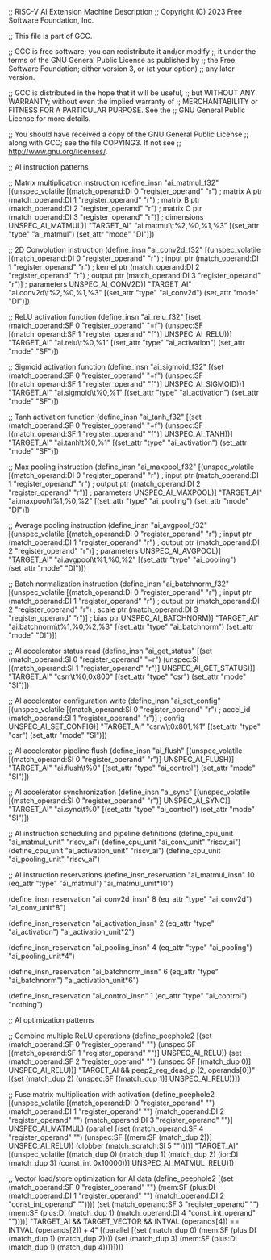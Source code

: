 ;; RISC-V AI Extension Machine Description
;; Copyright (C) 2023 Free Software Foundation, Inc.

;; This file is part of GCC.

;; GCC is free software; you can redistribute it and/or modify
;; it under the terms of the GNU General Public License as published by
;; the Free Software Foundation; either version 3, or (at your option)
;; any later version.

;; GCC is distributed in the hope that it will be useful,
;; but WITHOUT ANY WARRANTY; without even the implied warranty of
;; MERCHANTABILITY or FITNESS FOR A PARTICULAR PURPOSE.  See the
;; GNU General Public License for more details.

;; You should have received a copy of the GNU General Public License
;; along with GCC; see the file COPYING3.  If not see
;; <http://www.gnu.org/licenses/>.

;; AI instruction patterns

;; Matrix multiplication instruction
(define_insn "ai_matmul_f32"
  [(unspec_volatile [(match_operand:DI 0 "register_operand" "r")  ; matrix A ptr
                     (match_operand:DI 1 "register_operand" "r")  ; matrix B ptr  
                     (match_operand:DI 2 "register_operand" "r")  ; matrix C ptr
                     (match_operand:DI 3 "register_operand" "r")] ; dimensions
                    UNSPEC_AI_MATMUL)]
  "TARGET_AI"
  "ai.matmul\t%2,%0,%1,%3"
  [(set_attr "type" "ai_matmul")
   (set_attr "mode" "DI")])

;; 2D Convolution instruction
(define_insn "ai_conv2d_f32"
  [(unspec_volatile [(match_operand:DI 0 "register_operand" "r")  ; input ptr
                     (match_operand:DI 1 "register_operand" "r")  ; kernel ptr
                     (match_operand:DI 2 "register_operand" "r")  ; output ptr
                     (match_operand:DI 3 "register_operand" "r")] ; parameters
                    UNSPEC_AI_CONV2D)]
  "TARGET_AI"
  "ai.conv2d\t%2,%0,%1,%3"
  [(set_attr "type" "ai_conv2d")
   (set_attr "mode" "DI")])

;; ReLU activation function
(define_insn "ai_relu_f32"
  [(set (match_operand:SF 0 "register_operand" "=f")
        (unspec:SF [(match_operand:SF 1 "register_operand" "f")]
                   UNSPEC_AI_RELU))]
  "TARGET_AI"
  "ai.relu\t%0,%1"
  [(set_attr "type" "ai_activation")
   (set_attr "mode" "SF")])

;; Sigmoid activation function
(define_insn "ai_sigmoid_f32"
  [(set (match_operand:SF 0 "register_operand" "=f")
        (unspec:SF [(match_operand:SF 1 "register_operand" "f")]
                   UNSPEC_AI_SIGMOID))]
  "TARGET_AI"
  "ai.sigmoid\t%0,%1"
  [(set_attr "type" "ai_activation")
   (set_attr "mode" "SF")])

;; Tanh activation function
(define_insn "ai_tanh_f32"
  [(set (match_operand:SF 0 "register_operand" "=f")
        (unspec:SF [(match_operand:SF 1 "register_operand" "f")]
                   UNSPEC_AI_TANH))]
  "TARGET_AI"
  "ai.tanh\t%0,%1"
  [(set_attr "type" "ai_activation")
   (set_attr "mode" "SF")])

;; Max pooling instruction
(define_insn "ai_maxpool_f32"
  [(unspec_volatile [(match_operand:DI 0 "register_operand" "r")  ; input ptr
                     (match_operand:DI 1 "register_operand" "r")  ; output ptr
                     (match_operand:DI 2 "register_operand" "r")] ; parameters
                    UNSPEC_AI_MAXPOOL)]
  "TARGET_AI"
  "ai.maxpool\t%1,%0,%2"
  [(set_attr "type" "ai_pooling")
   (set_attr "mode" "DI")])

;; Average pooling instruction
(define_insn "ai_avgpool_f32"
  [(unspec_volatile [(match_operand:DI 0 "register_operand" "r")  ; input ptr
                     (match_operand:DI 1 "register_operand" "r")  ; output ptr
                     (match_operand:DI 2 "register_operand" "r")] ; parameters
                    UNSPEC_AI_AVGPOOL)]
  "TARGET_AI"
  "ai.avgpool\t%1,%0,%2"
  [(set_attr "type" "ai_pooling")
   (set_attr "mode" "DI")])

;; Batch normalization instruction
(define_insn "ai_batchnorm_f32"
  [(unspec_volatile [(match_operand:DI 0 "register_operand" "r")  ; input ptr
                     (match_operand:DI 1 "register_operand" "r")  ; output ptr
                     (match_operand:DI 2 "register_operand" "r")  ; scale ptr
                     (match_operand:DI 3 "register_operand" "r")] ; bias ptr
                    UNSPEC_AI_BATCHNORM)]
  "TARGET_AI"
  "ai.batchnorm\t%1,%0,%2,%3"
  [(set_attr "type" "ai_batchnorm")
   (set_attr "mode" "DI")])

;; AI accelerator status read
(define_insn "ai_get_status"
  [(set (match_operand:SI 0 "register_operand" "=r")
        (unspec:SI [(match_operand:SI 1 "register_operand" "r")]
                   UNSPEC_AI_GET_STATUS))]
  "TARGET_AI"
  "csrr\t%0,0x800"
  [(set_attr "type" "csr")
   (set_attr "mode" "SI")])

;; AI accelerator configuration write
(define_insn "ai_set_config"
  [(unspec_volatile [(match_operand:SI 0 "register_operand" "r")  ; accel_id
                     (match_operand:SI 1 "register_operand" "r")] ; config
                    UNSPEC_AI_SET_CONFIG)]
  "TARGET_AI"
  "csrw\t0x801,%1"
  [(set_attr "type" "csr")
   (set_attr "mode" "SI")])

;; AI accelerator pipeline flush
(define_insn "ai_flush"
  [(unspec_volatile [(match_operand:SI 0 "register_operand" "r")]
                    UNSPEC_AI_FLUSH)]
  "TARGET_AI"
  "ai.flush\t%0"
  [(set_attr "type" "ai_control")
   (set_attr "mode" "SI")])

;; AI accelerator synchronization
(define_insn "ai_sync"
  [(unspec_volatile [(match_operand:SI 0 "register_operand" "r")]
                    UNSPEC_AI_SYNC)]
  "TARGET_AI"
  "ai.sync\t%0"
  [(set_attr "type" "ai_control")
   (set_attr "mode" "SI")])

;; AI instruction scheduling and pipeline definitions
(define_cpu_unit "ai_matmul_unit" "riscv_ai")
(define_cpu_unit "ai_conv_unit" "riscv_ai")
(define_cpu_unit "ai_activation_unit" "riscv_ai")
(define_cpu_unit "ai_pooling_unit" "riscv_ai")

;; AI instruction reservations
(define_insn_reservation "ai_matmul_insn" 10
  (eq_attr "type" "ai_matmul")
  "ai_matmul_unit*10")

(define_insn_reservation "ai_conv2d_insn" 8
  (eq_attr "type" "ai_conv2d")
  "ai_conv_unit*8")

(define_insn_reservation "ai_activation_insn" 2
  (eq_attr "type" "ai_activation")
  "ai_activation_unit*2")

(define_insn_reservation "ai_pooling_insn" 4
  (eq_attr "type" "ai_pooling")
  "ai_pooling_unit*4")

(define_insn_reservation "ai_batchnorm_insn" 6
  (eq_attr "type" "ai_batchnorm")
  "ai_activation_unit*6")

(define_insn_reservation "ai_control_insn" 1
  (eq_attr "type" "ai_control")
  "nothing")

;; AI optimization patterns

;; Combine multiple ReLU operations
(define_peephole2
  [(set (match_operand:SF 0 "register_operand" "")
        (unspec:SF [(match_operand:SF 1 "register_operand" "")]
                   UNSPEC_AI_RELU))
   (set (match_operand:SF 2 "register_operand" "")
        (unspec:SF [(match_dup 0)]
                   UNSPEC_AI_RELU))]
  "TARGET_AI && peep2_reg_dead_p (2, operands[0])"
  [(set (match_dup 2)
        (unspec:SF [(match_dup 1)]
                   UNSPEC_AI_RELU))])

;; Fuse matrix multiplication with activation
(define_peephole2
  [(unspec_volatile [(match_operand:DI 0 "register_operand" "")
                     (match_operand:DI 1 "register_operand" "")
                     (match_operand:DI 2 "register_operand" "")
                     (match_operand:DI 3 "register_operand" "")]
                    UNSPEC_AI_MATMUL)
   (parallel [(set (match_operand:SF 4 "register_operand" "")
                   (unspec:SF [(mem:SF (match_dup 2))]
                              UNSPEC_AI_RELU))
              (clobber (match_scratch:SI 5 ""))])]
  "TARGET_AI"
  [(unspec_volatile [(match_dup 0) (match_dup 1) (match_dup 2) 
                     (ior:DI (match_dup 3) (const_int 0x10000))]
                    UNSPEC_AI_MATMUL_RELU)])

;; Vector load/store optimization for AI data
(define_peephole2
  [(set (match_operand:SF 0 "register_operand" "")
        (mem:SF (plus:DI (match_operand:DI 1 "register_operand" "")
                         (match_operand:DI 2 "const_int_operand" ""))))
   (set (match_operand:SF 3 "register_operand" "")
        (mem:SF (plus:DI (match_dup 1)
                         (match_operand:DI 4 "const_int_operand" ""))))]
  "TARGET_AI && TARGET_VECTOR
   && INTVAL (operands[4]) == INTVAL (operands[2]) + 4"
  [(parallel [(set (match_dup 0) (mem:SF (plus:DI (match_dup 1) (match_dup 2))))
              (set (match_dup 3) (mem:SF (plus:DI (match_dup 1) (match_dup 4))))])])